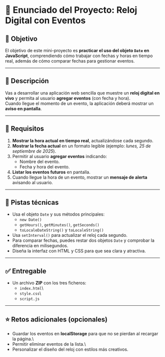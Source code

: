 # 📝 Enunciado del Proyecto: Reloj Digital con Eventos

## 🎯 Objetivo

El objetivo de este mini-proyecto es **practicar el uso del objeto
`Date` en JavaScript**, comprendiendo cómo trabajar con fechas y horas
en tiempo real, además de cómo comparar fechas para gestionar eventos.

------------------------------------------------------------------------

## 📌 Descripción

Vas a desarrollar una aplicación web sencilla que muestre un **reloj
digital en vivo** y permita al usuario **agregar eventos** (con fecha y
hora).\
Cuando llegue el momento de un evento, la aplicación deberá mostrar un
**aviso en pantalla**.

------------------------------------------------------------------------

## 📂 Requisitos

1.  **Mostrar la hora actual en tiempo real**, actualizándose cada
    segundo.
2.  **Mostrar la fecha actual** en un formato legible (ejemplo: *lunes,
    25 de septiembre de 2025*).
3.  Permitir al usuario **agregar eventos** indicando:
    -   Nombre del evento.
    -   Fecha y hora del evento.
4.  **Listar los eventos futuros** en pantalla.
5.  Cuando llegue la hora de un evento, mostrar un **mensaje de alerta**
    avisando al usuario.

------------------------------------------------------------------------

## 🔧 Pistas técnicas

-   Usa el objeto `Date` y sus métodos principales:
    -   `new Date()`
    -   `getHours()`, `getMinutes()`, `getSeconds()`
    -   `toLocaleDateString()` y `toLocaleString()`
-   Usa `setInterval()` para actualizar el reloj cada segundo.
-   Para comparar fechas, puedes restar dos objetos `Date` y comprobar
    la diferencia en milisegundos.
-   Diseña la interfaz con HTML y CSS para que sea clara y atractiva.

------------------------------------------------------------------------

## ✅ Entregable

-   Un archivo **ZIP** con los tres ficheros:
    -   `index.html`\
    -   `style.css`\
    -   `script.js`

------------------------------------------------------------------------

## ⭐ Retos adicionales (opcionales)

-   Guardar los eventos en **localStorage** para que no se pierdan al
    recargar la página.\
-   Permitir eliminar eventos de la lista.\
-   Personalizar el diseño del reloj con estilos más creativos.
